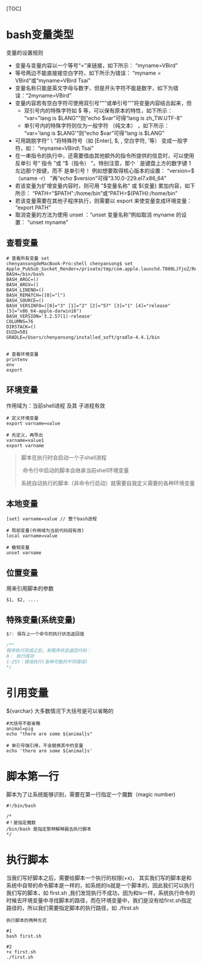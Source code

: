 [TOC]



# bash变量类型



变量的设置规则

* 变量与变量内容以一个等号“=”来链接，如下所示： “myname=VBird”
* 等号两边不能直接接空白字符，如下所示为错误： “myname = VBird”或“myname=VBird Tsai”
* 变量名称只能是英文字母与数字，但是开头字符不能是数字，如下为错误：“2myname=VBird”
* 变量内容若有空白字符可使用双引号“"”或单引号“'”将变量内容结合起来，但 
  * 双引号内的特殊字符如 $ 等，可以保有原本的特性，如下所示： “var="lang is $LANG"”则“echo $var”可得“lang is zh_TW.UTF-8”
  *  单引号内的特殊字符则仅为一般字符 （纯文本） ，如下所示： “var='lang is $LANG'”则“echo $var”可得“lang is $LANG”    
* 可用跳脱字符“ \ ”将特殊符号（如 [Enter], $, \, 空白字符, '等） 变成一般字符，如： “myname=VBird\ Tsai”
* 在一串指令的执行中，还需要借由其他额外的指令所提供的信息时，可以使用反单引 号“ 指令 ”或 “$（指令） ”。特别注意，那个 ` 是键盘上方的数字键 1 左边那个按键，而不 是单引号！ 例如想要取得核心版本的设置： “version=$（uname -r） ”再“echo $version”可得“3.10.0-229.el7.x86_64”    
* 若该变量为扩增变量内容时，则可用 "$变量名称" 或 ${变量} 累加内容，如下所示： “PATH="$PATH":/home/bin”或“PATH=${PATH}:/home/bin”    
* 若该变量需要在其他子程序执行，则需要以 export 来使变量变成环境变量： “export PATH”    
* 取消变量的方法为使用 unset ：“unset 变量名称”例如取消 myname 的设置： “unset myname”    







## 查看变量



```Shell
# 查看所有变量 set 
chenyansongdeMacBook-Pro:shell chenyansong$ set
Apple_PubSub_Socket_Render=/private/tmp/com.apple.launchd.T800LJfjoZ/Render
BASH=/bin/bash
BASH_ARGC=()
BASH_ARGV=()
BASH_LINENO=()
BASH_REMATCH=([0]="l")
BASH_SOURCE=()
BASH_VERSINFO=([0]="3" [1]="2" [2]="57" [3]="1" [4]="release" [5]="x86_64-apple-darwin16")
BASH_VERSION='3.2.57(1)-release'
COLUMNS=76
DIRSTACK=()
EUID=501
GRADLE=/Users/chenyansong/installed_soft/gradle-4.4.1/bin


# 查看环境变量
printenv
env
export

```





## 环境变量



作用域为：当前shell进程 及其 子进程有效

```Shell
# 定义环境变量
export varname=value

# 先定义，再导出
varname=value1
export varname

```



> 脚本在执行时会启动一个子shell进程
>
> ​	命令行中启动的脚本会继承当前shell环境变量
>
> ​	系统自动执行的脚本（非命令行启动）就需要自我定义需要的各种环境变量





## 本地变量

```Shell
[set] varname=value // 整个bash进程

# 局部变量(作用域为当前代码段有效)
local varname=value

# 撤销变量
unset varname

```





## 位置变量



用来引用脚本的参数

```Shell
$1, $2, ....
```



## 特殊变量(系统变量)



```Java
$?: 保存上一个命令的执行状态返回值

/**
程序执行完成之后，有程序状态返回代码：
0： 执行成功
1-255：错误执行(各种可能的不同错误)
*/

```



# 引用变量

${varchar}  大多数情况下大括号是可以省略的

```Shell
#大括号不能省略
animal=pig
echo "there are some ${animal}s"

# 单引号强引用，不会替换其中的变量
echo 'there are some ${animal}s'
```



# 脚本第一行



脚本为了让系统能够识别，需要在第一行指定一个魔数（magic number)

```Shell
#!/bin/bash

/*
#！是指定魔数
/bin/bash 是指定那种解释器去执行脚本
*/
```



# 执行脚本

当我们写好脚本之后，需要给脚本一个执行的权限(+x)， 其实我们写的脚本是和系统中自带的命令脚本是一样的，如系统的ls就是一个脚本的，因此我们可以执行我们写的脚本，如 first.sh ,我们发现执行不成功，因为和ls一样，系统执行命令的时候去环境变量中寻找脚本的路径，而在环境变量中，我们是没有给first.sh指定路径的，所以我们需要指定脚本的执行路径，如 ./first.sh 

```Shell
执行脚本的两种方式

#1
bash first.sh

#2
+x first.sh
./first.sh

```

